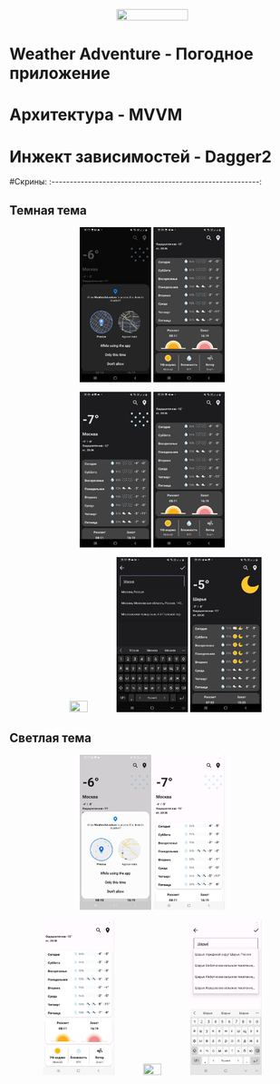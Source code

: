 <p align="center"> 
  <img src="https://user-images.githubusercontent.com/91745398/216507645-d50f07a8-ac1c-423b-b807-03c55547c4e7.png" width =50% height= 50%>
  </p>


# Weather Adventure - Погодное приложение

# Архитектура - MVVM

# Инжект зависимостей - Dagger2

#Скрины:
:---------------------------------------------------------:
## **Темная тема**
<p align="center"> 
  <img src="screenshots/geo_dark.jpg" width =25% height= 25%>
  <img src ="screenshots/main_second_dark.jpg" width =25% height= 25%>
  </p>

<p align="center"> 
  <img src ="screenshots/main_dark.jpg" width =25% height= 25%>
  <img src ="screenshots/main_second_dark.jpg" width =25% height= 25%>
  </p>

<p align="center"> 
  <img src ="https://user-images.githubusercontent.com/91745398/216505824-b375421a-8c8f-42fe-9770-3b7140f11d31.jpg" width =25% height= 25%>
  <img src ="screenshots/search_dark.jpg" width =25% height= 25%>
  <img src ="screenshots/sharya_dark.jpg" width =25% height= 25%>
  </p>
  
## **Светлая тема**
<p align="center"> 
  <img src ="screenshots/geo_light.jpg" width =25% height= 25%>
  <img src ="screenshots/main_light.jpg" width =25% height= 25%>
  </p>
  
<p align="center">   
  <img src ="screenshots/main_second_light.jpg" width =25% height= 25%>
  <img src ="https://user-images.githubusercontent.com/91745398/216505784-3bb6b90e-25f9-41e5-b9d6-ae20f3f9e377.jpg" width =25% height= 25%>
  <img src ="screenshots/search_light.jpg" width =25% height= 25%>
  </p>
